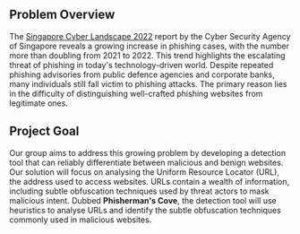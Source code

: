 ## Problem Overview

The [Singapore Cyber Landscape 2022](https://www.csa.gov.sg/Tips-Resource/publications/2023/singapore-cyber-landscape-2022) report by the Cyber Security Agency of Singapore reveals a growing increase in phishing cases, with the number more than doubling from 2021 to 2022. This trend highlights the escalating threat of phishing in today's technology-driven world. Despite repeated phishing advisories from public defence agencies and corporate banks, many individuals still fall victim to phishing attacks. The primary reason lies in the difficulty of distinguishing well-crafted phishing websites from legitimate ones.

## Project Goal

Our group aims to address this growing problem by developing a detection tool that can reliably differentiate between malicious and benign websites. Our solution will focus on analysing the Uniform Resource Locator (URL), the address used to access websites. URLs contain a wealth of information, including subtle obfuscation techniques used by threat actors to mask malicious intent. Dubbed **Phisherman's Cove**, the detection tool will use heuristics to analyse URLs and identify the subtle obfuscation techniques commonly used in malicious websites.